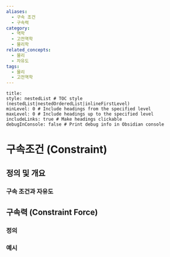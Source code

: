 ```yaml
---
aliases:
  - 구속 조건
  - 구속력
category:
  - 역학
  - 고전역학
  - 물리학
related_concepts:
  - 물리
  - 자유도
tags:
  - 물리
  - 고전역학
---
```


```table-of-contents
title: 
style: nestedList # TOC style (nestedList|nestedOrderedList|inlineFirstLevel)
minLevel: 0 # Include headings from the specified level
maxLevel: 0 # Include headings up to the specified level
includeLinks: true # Make headings clickable
debugInConsole: false # Print debug info in Obsidian console
```
# 구속조건 (Constraint)
## 정의 및 개요

### 구속 조건과 자유도

## 구속력 (Constraint Force)
### 정의
### 예시
